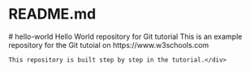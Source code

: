<!DOCTYPE html>
<html lang="en">
<head>
  <meta charset="UTF-8">
  <meta name="viewport" content="width=device-width, initial-scale=1.0">
  <title>Document</title>
  <link rel="stylesheet" href="bluestyles.css">
</head>
<body>
  <h1>README.md</h1>
  <div># hello-world
    Hello World repository for Git tutorial
    This is an example repository for the Git tutoial on https://www.w3schools.com
    
    This repository is built step by step in the tutorial.</div>
</body>
</html>